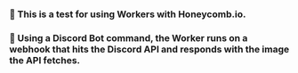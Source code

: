 ### 🧪 This is a test for using Workers with Honeycomb.io.
### 👀 Using a Discord Bot command, the Worker runs on a webhook that hits the Discord API and responds with the image the API fetches.
